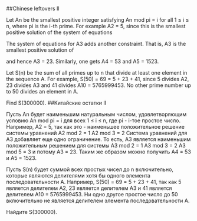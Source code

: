 ##Chinese leftovers II


Let An be the smallest positive integer satisfying  An mod pi = i  for all 1 ≤ i ≤ n, where pi is the
i-th prime.
For example A2 = 5, since this is the smallest positive solution of the system of equations 

The system of equations for A3 adds another constraint. That is, A3 is the smallest positive solution of

and hence A3 = 23. Similarly, one gets A4 = 53 and A5 = 1523.


Let S(n) be the sum of all primes up to n that divide at least one element in the sequence A.
For example, S(50) = 69 = 5 + 23 + 41, since 5 divides A2, 23 divides A3 and 41 divides A10 = 5765999453. No other prime number up to 50 divides an element in A.


Find S(300000).
##Китайские остатки II


Пусть An будет наименьшим натуральным числом, удовлетворяющим условию An mod pi = i для всех 1 ≤ i ≤ n, где pi - i-тое простое число.
Например, A2 = 5, так как это - наименьшее положительное решение системы уравнений
 A2 mod 2 = 1 
 A2 mod 3 = 2
Система уравнений для A3 добавляет еще одно ограничение. То есть, A3 является наименьшим положительным решением для системы
 A3 mod 2 = 1 
 A3 mod 3 = 2
 A3 mod 5 = 3
и потому A3 = 23. Таким же образом можно получить A4 = 53 и A5 = 1523.


Пусть S(n) будет суммой всех простых чисел до n включительно, которые являются делителями хотя бы одного элемента последовательности A.
Например, S(50) = 69 = 5 + 23 + 41, так как 5 является делителем A2, 23 является делителем A3 и 41 является делителем A10 = 5765999453. Ни одно другое простое число до 50 включительно не является делителем элемента последовательности A.


Найдите S(300000).
